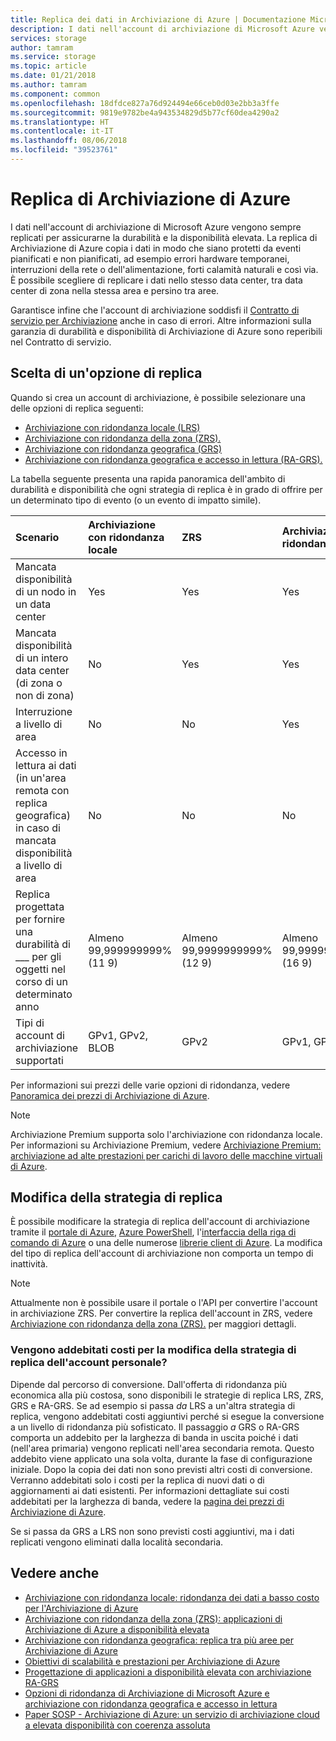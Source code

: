 ```yaml
---
title: Replica dei dati in Archiviazione di Azure | Documentazione Microsoft
description: I dati nell'account di archiviazione di Microsoft Azure vengono replicati per durabilità e disponibilità elevata. Le opzioni di replica includono archiviazione con ridondanza locale (LRS), archiviazione con ridondanza della zona (ZRS), archiviazione con ridondanza geografica (GRS) e archiviazione con ridondanza geografica e accesso in lettura (RA-GRS).
services: storage
author: tamram
ms.service: storage
ms.topic: article
ms.date: 01/21/2018
ms.author: tamram
ms.component: common
ms.openlocfilehash: 18dfdce827a76d924494e66ceb0d03e2bb3a3ffe
ms.sourcegitcommit: 9819e9782be4a943534829d5b77cf60dea4290a2
ms.translationtype: HT
ms.contentlocale: it-IT
ms.lasthandoff: 08/06/2018
ms.locfileid: "39523761"
---
```

# <a name="azure-storage-replication"></a>Replica di Archiviazione di Azure

I dati nell'account di archiviazione di Microsoft Azure vengono sempre replicati per assicurarne la durabilità e la disponibilità elevata. La replica di Archiviazione di Azure copia i dati in modo che siano protetti da eventi pianificati e non pianificati, ad esempio errori hardware temporanei, interruzioni della rete o dell'alimentazione, forti calamità naturali e così via. È possibile scegliere di replicare i dati nello stesso data center, tra data center di zona nella stessa area e persino tra aree.

Garantisce infine che l'account di archiviazione soddisfi il [Contratto di servizio per Archiviazione](https://azure.microsoft.com/support/legal/sla/storage/) anche in caso di errori. Altre informazioni sulla garanzia di durabilità e disponibilità di Archiviazione di Azure sono reperibili nel Contratto di servizio.

## <a name="choosing-a-replication-option"></a>Scelta di un'opzione di replica

Quando si crea un account di archiviazione, è possibile selezionare una delle opzioni di replica seguenti:

* [Archiviazione con ridondanza locale (LRS)](storage-redundancy-lrs.md)
* [Archiviazione con ridondanza della zona (ZRS).](storage-redundancy-zrs.md)
* [Archiviazione con ridondanza geografica (GRS)](storage-redundancy-grs.md)
* [Archiviazione con ridondanza geografica e accesso in lettura (RA-GRS).](storage-redundancy-grs.md#read-access-geo-redundant-storage)

La tabella seguente presenta una rapida panoramica dell'ambito di durabilità e disponibilità che ogni strategia di replica è in grado di offrire per un determinato tipo di evento (o un evento di impatto simile).

| Scenario                                                                                                 | Archiviazione con ridondanza locale                             | ZRS                              | Archiviazione con ridondanza geografica                                  | RA-GRS                               |
| :------------------------------------------------------------------------------------------------------- | :------------------------------ | :------------------------------- | :----------------------------------- | :----------------------------------- |
| Mancata disponibilità di un nodo in un data center                                                                 | Yes                             | Yes                              | Yes                                  | Yes                                  |
| Mancata disponibilità di un intero data center (di zona o non di zona)                                           | No                               | Yes                              | Yes                                  | Yes                                  |
| Interruzione a livello di area                                                                                     | No                               | No                                | Yes                                  | Yes                                  |
| Accesso in lettura ai dati (in un'area remota con replica geografica) in caso di mancata disponibilità a livello di area | No                               | No                                | No                                    | Yes                                  |
| Replica progettata per fornire una durabilità di ___ per gli oggetti nel corso di un determinato anno                                          | Almeno 99,999999999% (11 9) | Almeno 99,9999999999% (12 9) | Almeno 99,99999999999999% (16 9) | Almeno 99,99999999999999% (16 9) |
| Tipi di account di archiviazione supportati                                                                   | GPv1, GPv2, BLOB                | GPv2                             | GPv1, GPv2, BLOB                     | GPv1, GPv2, BLOB                     |

Per informazioni sui prezzi delle varie opzioni di ridondanza, vedere [Panoramica dei prezzi di Archiviazione di Azure](https://azure.microsoft.com/pricing/details/storage/).

> [!NOTE]
> Archiviazione Premium supporta solo l'archiviazione con ridondanza locale. Per informazioni su Archiviazione Premium, vedere [Archiviazione Premium: archiviazione ad alte prestazioni per carichi di lavoro delle macchine virtuali di Azure](../../virtual-machines/windows/premium-storage.md).

## <a name="changing-replication-strategy"></a>Modifica della strategia di replica
È possibile modificare la strategia di replica dell'account di archiviazione tramite il [portale di Azure](https://portal.azure.com/), [Azure PowerShell](storage-powershell-guide-full.md), l'[interfaccia della riga di comando di Azure](https://docs.microsoft.com/cli/azure/install-azure-cli?view=azure-cli-latest) o una delle numerose [librerie client di Azure](https://docs.microsoft.com/azure/index?view=azure-dotnet#pivot=sdkstools). La modifica del tipo di replica dell'account di archiviazione non comporta un tempo di inattività.

   > [!NOTE]
   > Attualmente non è possibile usare il portale o l'API per convertire l'account in archiviazione ZRS. Per convertire la replica dell'account in ZRS, vedere [Archiviazione con ridondanza della zona (ZRS).](storage-redundancy-zrs.md) per maggiori dettagli.
    
### <a name="are-there-any-costs-to-changing-my-accounts-replication-strategy"></a>Vengono addebitati costi per la modifica della strategia di replica dell'account personale?
Dipende dal percorso di conversione. Dall'offerta di ridondanza più economica alla più costosa, sono disponibili le strategie di replica LRS, ZRS, GRS e RA-GRS. Se ad esempio si passa *da* LRS a un'altra strategia di replica, vengono addebitati costi aggiuntivi perché si esegue la conversione a un livello di ridondanza più sofisticato. Il passaggio *a* GRS o RA-GRS comporta un addebito per la larghezza di banda in uscita poiché i dati (nell'area primaria) vengono replicati nell'area secondaria remota. Questo addebito viene applicato una sola volta, durante la fase di configurazione iniziale. Dopo la copia dei dati non sono previsti altri costi di conversione. Verranno addebitati solo i costi per la replica di nuovi dati o di aggiornamenti ai dati esistenti. Per informazioni dettagliate sui costi addebitati per la larghezza di banda, vedere la [pagina dei prezzi di Archiviazione di Azure](https://azure.microsoft.com/pricing/details/storage/blobs/).

Se si passa da GRS a LRS non sono previsti costi aggiuntivi, ma i dati replicati vengono eliminati dalla località secondaria.

## <a name="see-also"></a>Vedere anche 

- [Archiviazione con ridondanza locale: ridondanza dei dati a basso costo per l'Archiviazione di Azure](storage-redundancy-lrs.md)
- [Archiviazione con ridondanza della zona (ZRS): applicazioni di Archiviazione di Azure a disponibilità elevata](storage-redundancy-zrs.md)
- [Archiviazione con ridondanza geografica: replica tra più aree per Archiviazione di Azure](storage-redundancy-grs.md)
- [Obiettivi di scalabilità e prestazioni per Archiviazione di Azure](storage-scalability-targets.md)
- [Progettazione di applicazioni a disponibilità elevata con archiviazione RA-GRS](../storage-designing-ha-apps-with-ragrs.md)
- [Opzioni di ridondanza di Archiviazione di Microsoft Azure e archiviazione con ridondanza geografica e accesso in lettura ](http://blogs.msdn.com/b/windowsazurestorage/archive/2013/12/11/introducing-read-access-geo-replicated-storage-ra-grs-for-windows-azure-storage.aspx)
- [Paper SOSP - Archiviazione di Azure: un servizio di archiviazione cloud a elevata disponibilità con coerenza assoluta](http://blogs.msdn.com/b/windowsazurestorage/archive/2011/11/20/windows-azure-storage-a-highly-available-cloud-storage-service-with-strong-consistency.aspx)

